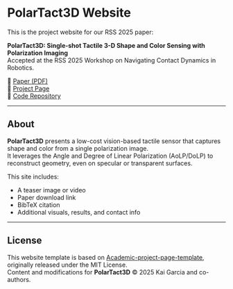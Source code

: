 # PolarTact3D Website

This is the project website for our RSS 2025 paper:

**PolarTact3D: Single-shot Tactile 3-D Shape and Color Sensing with Polarization Imaging**  
Accepted at the RSS 2025 Workshop on Navigating Contact Dynamics in Robotics.

📄 [Paper (PDF)](https://arxiv.org/abs/xxxxx)  
🔬 [Project Page](https://polartact3d.github.io)  
💾 [Code Repository](https://github.com/KaiGarcia/PolarTact3D)

---

## About

**PolarTact3D** presents a low-cost vision-based tactile sensor that captures shape and color from a single polarization image.  
It leverages the Angle and Degree of Linear Polarization (AoLP/DoLP) to reconstruct geometry, even on specular or transparent surfaces.

This site includes:

- A teaser image or video
- Paper download link
- BibTeX citation
- Additional visuals, results, and contact info

---

## License

This website template is based on [Academic-project-page-template](https://github.com/eliahuhorwitz/Academic-project-page-template), originally released under the MIT License.  
Content and modifications for **PolarTact3D** © 2025 Kai Garcia and co-authors.
